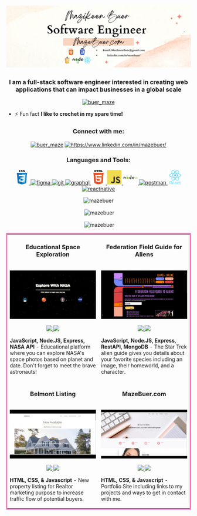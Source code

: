 

<h1 align="center"><img src="https://github.com/MazeBuer/MazeBuer/blob/main/SWEBanner.png">


<h3 align="center">I am a full-stack software engineer interested in creating web applications that can impact businesses in a global scale</h3>

<p align="center"> <a href="https://twitter.com/buer_maze" target="blank"><img src="https://img.shields.io/twitter/follow/buer_maze?logo=twitter&style=for-the-badge" alt="buer_maze" /></a> </p>

- ⚡ Fun fact **I like to crochet in my spare time!**

<h3 align="center">Connect with me:</h3>
<p align="center">
<a href="https://twitter.com/buer_maze" target="blank"><img align="center" src="https://raw.githubusercontent.com/rahuldkjain/github-profile-readme-generator/master/src/images/icons/Social/twitter.svg" alt="buer_maze" height="30" width="40" /></a>
<a href="https://linkedin.com/in/https://www.linkedin.com/in/mazebuer/" target="blank"><img align="center" src="https://raw.githubusercontent.com/rahuldkjain/github-profile-readme-generator/master/src/images/icons/Social/linked-in-alt.svg" alt="https://www.linkedin.com/in/mazebuer/" height="30" width="40" /></a>
</p>

<h3 align="center">Languages and Tools:</h3>
<p align="center"> <a href="https://www.w3schools.com/css/" target="_blank" rel="noreferrer"> <img src="https://raw.githubusercontent.com/devicons/devicon/master/icons/css3/css3-original-wordmark.svg" alt="css3" width="40" height="40"/> </a> <a href="https://www.figma.com/" target="_blank" rel="noreferrer"> <img src="https://www.vectorlogo.zone/logos/figma/figma-icon.svg" alt="figma" width="40" height="40"/> </a> <a href="https://git-scm.com/" target="_blank" rel="noreferrer"> <img src="https://www.vectorlogo.zone/logos/git-scm/git-scm-icon.svg" alt="git" width="40" height="40"/> </a> <a href="https://graphql.org" target="_blank" rel="noreferrer"> <img src="https://www.vectorlogo.zone/logos/graphql/graphql-icon.svg" alt="graphql" width="40" height="40"/> </a> <a href="https://www.w3.org/html/" target="_blank" rel="noreferrer"> <img src="https://raw.githubusercontent.com/devicons/devicon/master/icons/html5/html5-original-wordmark.svg" alt="html5" width="40" height="40"/> </a> <a href="https://developer.mozilla.org/en-US/docs/Web/JavaScript" target="_blank" rel="noreferrer"> <img src="https://raw.githubusercontent.com/devicons/devicon/master/icons/javascript/javascript-original.svg" alt="javascript" width="40" height="40"/> </a> <a href="https://nodejs.org" target="_blank" rel="noreferrer"> <img src="https://raw.githubusercontent.com/devicons/devicon/master/icons/nodejs/nodejs-original-wordmark.svg" alt="nodejs" width="40" height="40"/> </a> <a href="https://postman.com" target="_blank" rel="noreferrer"> <img src="https://www.vectorlogo.zone/logos/getpostman/getpostman-icon.svg" alt="postman" width="40" height="40"/> </a> <a href="https://reactjs.org/" target="_blank" rel="noreferrer"> <img src="https://raw.githubusercontent.com/devicons/devicon/master/icons/react/react-original-wordmark.svg" alt="react" width="40" height="40"/> </a> <a href="https://reactnative.dev/" target="_blank" rel="noreferrer"> <img src="https://reactnative.dev/img/header_logo.svg" alt="reactnative" width="40" height="40"/> </a>  </p>

<p align="center"><img align="center" src="https://github-readme-stats.vercel.app/api/top-langs?username=mazebuer&show_icons=true&locale=en&layout=compact" alt="mazebuer" /></p>

<p align="center">&nbsp;<img align="center" src="https://github-readme-stats.vercel.app/api?username=mazebuer&show_icons=true&locale=en" alt="mazebuer"></p>
  
<p align="center">&nbsp;<img align="center" src="https://github-readme-streak-stats.herokuapp.com/?user=mazebuer&" alt="mazebuer" /></p>
<div>

<table bordercolor="#ff69b4">
  <tr>
    <td width="50%" valign="top">
      <h3 align="center">Educational Space Exploration</h3>
        <br />
        <a target="_blank" href="https://explorenasa.netlify.app/">
            <img src="https://github.com/MazeBuer/NASAExploration/blob/main/css/images/NASAGif.gif" width="100%" alt="NASA App"/>
        </a>
        <br />
        <p align="center">
          
  <a href="https://github.com/MazeBuer/NASAExploration.git" target="_blank">
    <img src="https://img.shields.io/static/v1?label=|&message=REPO&color=ff69b4&style=plastic&logo=github&logo-color=white"/>
  </a>  
  <a href="https://explorenasa.netlify.app/" target="_blank">
    <img src="https://img.shields.io/static/v1?label=|&message=WEBSITE&color=ff69b4&style=plastic&logo=wordpress&logo-color=white"/>
  </a>
      </p>
        <p><strong>JavaScript, Node.JS, Express, NASA API</strong> - Educational platform where you can explore NASA's space photos based on planet and date. Don't forget to meet the brave astronauts!</p>
    </td>
    <td width="50%" valign="top">
      <h3 align="center">Federation Field Guide for Aliens</h3>
        <br />
      <a target="_blank" href="https://startrekalienguide.netlify.app/">
            <img src="https://github.com/MazeBuer/StarTrek-API/blob/main/StarTrek_Aliens_AdobeExpress.gif" width="100%"  alt="StarTrek App"/>
        </a>
        <br />
        <p align="center">
          
  <a href="https://github.com/MazeBuer/StarTrek-API.git" target="_blank">
    <img src="https://img.shields.io/static/v1?label=|&message=REPO&color=ff69b4&style=plastic&logo=github&logo-color=white"/>
  </a>
  <a href="https://startrekalienguide.netlify.app/" target="_blank">
    <img src="https://img.shields.io/static/v1?label=|&message=WEBSITE&color=ff69b4&style=plastic&logo=wordpress&logo-color=white"/>
  </a>
      </p>
        <p><strong>JavaScript, Node.JS, Express, RestAPI, MongoDB </strong> - The Star Trek alien guide gives you details about your favorite species including an image, their homeworld, and a character.</p>
    </td>
  </tr>
  
   <tr>
    <td width="50%" valign="top">
      <h3 align="center">Belmont Listing</h3>
      <br />
        <a target="_blank" href="https://belmontlisting.netlify.app/">
          <img src="https://github.com/MazeBuer/RealEstateListing/blob/main/Listing_gif.gif" width="100%" alt="Belmont Listing Site"/>
        </a>
      <br />
        <p align="center">
  <a href="https://github.com/MazeBuer/RealEstateListing.git" target="_blank">
    <img src="https://img.shields.io/static/v1?label=|&message=REPO&color=ff69b4&style=plastic&logo=github&logo-color=white"/>
  </a>
  <a href="https://belmontlisting.netlify.app/" target="_blank">
    <img src="https://img.shields.io/static/v1?label=|&message=WEBSITE&color=ff69b4&style=plastic&logo=wordpress&logo-color=white"/>
  </a>
      </p>
        <p><strong>HTML, CSS, & Javascript</strong> - New property listing for Realtor marketing purpose to increase traffic flow of potential buyers.</p>
    </td>
    <td width="50%" valign="top">
      <h3 align="center">MazeBuer.com</h3>
        <br />
        <a target="_blank" href="https://mazebuer.com/">
          <img src="https://github.com/MazeBuer/MazeBuer.com/blob/main/MazeBuer.gif" width="100%" alt="Portfolio"/>
        </a>
        <br />
        <p align="center">
          
  <a href="https://github.com/MazeBuer/MazeBuer.com.git" target="_blank">
    <img src="https://img.shields.io/static/v1?label=|&message=REPO&color=ff69b4&style=plastic&logo=github&logo-color=white"/>
  </a>
  <a href="https://mazebuer.com/" target="_blank">
    <img src="https://img.shields.io/static/v1?label=|&message=WEBSITE&color=ff69b4&style=plastic&logo=wordpress&logo-color=white"/>
  </a>
      </p>
        <p><strong>HTML, CSS, & Javascript</strong> - Portfolio Site including links to my projects and ways to get in contact with me.</p>
    </td>
  </tr>
</table>
